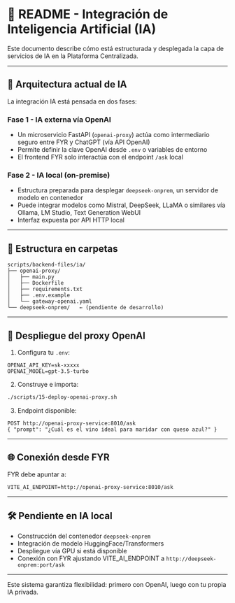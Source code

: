 # 🤖 README - Integración de Inteligencia Artificial (IA)

Este documento describe cómo está estructurada y desplegada la capa de servicios de IA en la Plataforma Centralizada.

---

## 🧠 Arquitectura actual de IA

La integración IA está pensada en dos fases:

### Fase 1 - IA externa vía OpenAI
- Un microservicio FastAPI (`openai-proxy`) actúa como intermediario seguro entre FYR y ChatGPT (vía API OpenAI)
- Permite definir la clave OpenAI desde `.env` o variables de entorno
- El frontend FYR solo interactúa con el endpoint `/ask` local

### Fase 2 - IA local (on-premise)
- Estructura preparada para desplegar `deepseek-onprem`, un servidor de modelo en contenedor
- Puede integrar modelos como Mistral, DeepSeek, LLaMA o similares vía Ollama, LM Studio, Text Generation WebUI
- Interfaz expuesta por API HTTP local

---

## 📂 Estructura en carpetas

```
scripts/backend-files/ia/
├── openai-proxy/
│   ├── main.py
│   ├── Dockerfile
│   ├── requirements.txt
│   ├── .env.example
│   └── gateway-openai.yaml
└── deepseek-onprem/   ← (pendiente de desarrollo)
```

---

## 🚀 Despliegue del proxy OpenAI

1. Configura tu `.env`:
```dotenv
OPENAI_API_KEY=sk-xxxxx
OPENAI_MODEL=gpt-3.5-turbo
```

2. Construye e importa:
```bash
./scripts/15-deploy-openai-proxy.sh
```

3. Endpoint disponible:
```
POST http://openai-proxy-service:8010/ask
{ "prompt": "¿Cuál es el vino ideal para maridar con queso azul?" }
```

---

## 🌐 Conexión desde FYR

FYR debe apuntar a:
```env
VITE_AI_ENDPOINT=http://openai-proxy-service:8010/ask
```

---

## 🛠️ Pendiente en IA local

- Construcción del contenedor `deepseek-onprem`
- Integración de modelo HuggingFace/Transformers
- Despliegue vía GPU si está disponible
- Conexión con FYR ajustando VITE_AI_ENDPOINT a `http://deepseek-onprem:port/ask`

---

Este sistema garantiza flexibilidad: primero con OpenAI, luego con tu propia IA privada.

